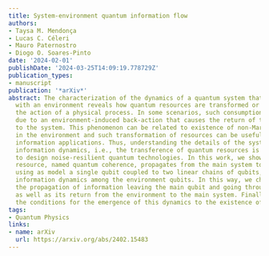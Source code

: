 ```yaml
---
title: System-environment quantum information flow
authors:
- Taysa M. Mendonça
- Lucas C. Céleri
- Mauro Paternostro
- Diogo O. Soares-Pinto
date: '2024-02-01'
publishDate: '2024-03-25T14:09:19.778729Z'
publication_types:
- manuscript
publication: '*arXiv*'
abstract: The characterization of the dynamics of a quantum system that interacts
  with an environment reveals how quantum resources are transformed or consumed during
  the action of a physical process. In some scenarios, such consumption is reversed
  due to an environment-induced back-action that causes the return of the information
  to the system. This phenomenon can be related to existence of non-Markovian mechanisms
  in the environment and such transformation of resources can be useful for quantum
  information applications. Thus, understanding the details of the system-environment
  information dynamics, i.e., the transference of quantum resources is of key importance
  to design noise-resilient quantum technologies. In this work, we show how a quantum
  resource, named quantum coherence, propagates from the main system to an environment,
  using as model a single qubit coupled to two linear chains of qubits, and also the
  information dynamics among the environment qubits. In this way, we characterize
  the propagation of information leaving the main qubit and going through the environment,
  as well as its return from the environment to the main system. Finally, we connect
  the conditions for the emergence of this dynamics to the existence of quantum Darwinism.
tags:
- Quantum Physics
links:
- name: arXiv
  url: https://arxiv.org/abs/2402.15483
---
```


